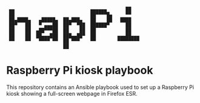 ```
 ▄▄                            ▄▄▄▄▄▄       ██
 ██                            ██▀▀▀▀█▄     ▀▀
 ██▄████▄   ▄█████▄  ██▄███▄   ██    ██   ████
 ██▀   ██   ▀ ▄▄▄██  ██▀  ▀██  ██████▀      ██
 ██    ██  ▄██▀▀▀██  ██    ██  ██           ██
 ██    ██  ██▄▄▄███  ███▄▄██▀  ██        ▄▄▄██▄▄▄
 ▀▀    ▀▀   ▀▀▀▀ ▀▀  ██ ▀▀▀    ▀▀        ▀▀▀▀▀▀▀▀
                     ██
```

# Raspberry Pi kiosk playbook

This repository contains an Ansible playbook used to set up a Raspberry Pi
kiosk showing a full-screen webpage in Firefox ESR.
